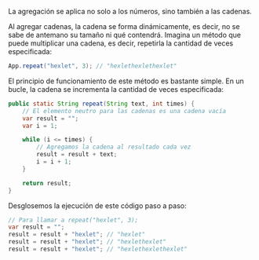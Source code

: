 La agregación se aplica no solo a los números, sino también a las cadenas.

Al agregar cadenas, la cadena se forma dinámicamente, es decir, no se sabe de antemano su tamaño ni qué contendrá. Imagina un método que puede multiplicar una cadena, es decir, repetirla la cantidad de veces especificada:

```java
App.repeat("hexlet", 3); // "hexlethexlethexlet"
```

El principio de funcionamiento de este método es bastante simple. En un bucle, la cadena se incrementa la cantidad de veces especificada:

```java
public static String repeat(String text, int times) {
    // El elemento neutro para las cadenas es una cadena vacía
    var result = "";
    var i = 1;

    while (i <= times) {
        // Agregamos la cadena al resultado cada vez
        result = result + text;
        i = i + 1;
    }

    return result;
}
```

Desglosemos la ejecución de este código paso a paso:

```java
// Para llamar a repeat("hexlet", 3);
var result = "";
result = result + "hexlet"; // "hexlet"
result = result + "hexlet"; // "hexlethexlet"
result = result + "hexlet"; // "hexlethexlethexlet"
```
